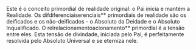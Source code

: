 ﻿Este é o conceito primordial de realidade original: o Pai inicia e mantém a Realidade. Os difdiferenciaiserenciais** primordiais de realidade são os deificados e os não-deificados - o Absoluto da Deidade e o Absoluto Inqualificado. O relrelacionamentoacionamento** primordial é a tensão entre eles. Esta tensão de divindade, iniciada pelo Pai, é perfeitamente resolvida pelo Absoluto Universal e se eterniza nele.
